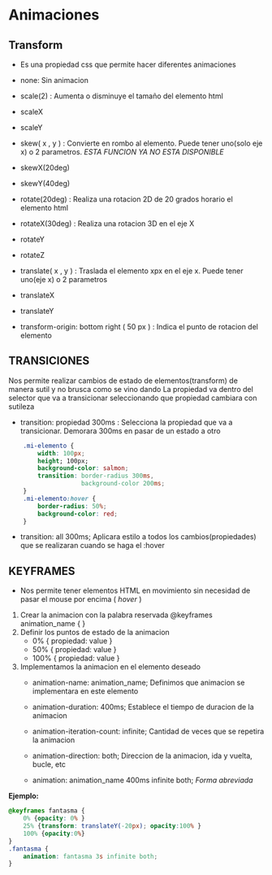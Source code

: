 # Animaciones

## Transform

- Es una propiedad css que permite hacer diferentes animaciones
- none: Sin animacion

- scale(2) : Aumenta o disminuye el tamaño del elemento html
- scaleX
- scaleY

- skew( x , y ) : Convierte en rombo al elemento. Puede tener uno(solo eje x) o 2 parametros. *ESTA FUNCION YA NO ESTA DISPONIBLE*
- skewX(20deg)
- skewY(40deg)

- rotate(20deg) : Realiza una rotacion 2D de 20 grados horario el elemento html
- rotateX(30deg) : Realiza una rotacion 3D en el eje X
- rotateY
- rotateZ

- translate( x , y ) : Traslada el elemento xpx en el eje x. Puede tener uno(eje x) o 2 parametros
- translateX
- translateY

- transform-origin: bottom right ( 50 px ) : Indica el punto de rotacion del elemento

## TRANSICIONES

Nos permite realizar cambios de estado de elementos(transform) de manera sutil y no brusca como se vino dando
La propiedad va dentro del selector que va a transicionar seleccionando que propiedad cambiara con sutileza

- transition: propiedad 300ms : Selecciona la propiedad que va a transicionar. Demorara 300ms en pasar de un estado a otro
```css
	.mi-elemento {
		width: 100px;
		height; 100px;
		background-color: salmon;
		transition: border-radius 300ms,
					background-color 200ms;
	}
	.mi-elemento:hover {
		border-radius: 50%;
		background-color: red;
	}
```

- transition: all 300ms;  Aplicara estilo a todos los cambios(propiedades) que se realizaran cuando se haga el :hover


## KEYFRAMES

- Nos permite tener elementos HTML en movimiento sin necesidad de pasar el mouse por encima ( *hover* )

1. Crear la animacion con la palabra reservada @keyframes animation_name { }
2. Definir los puntos de estado de la animacion
	- 0% { propiedad: value }
	- 50% { propiedad: value }
	- 100% { propiedad: value }
3. Implementamos la animacion en el elemento deseado
	- animation-name: animation_name; Definimos que animacion se implementara en este elemento
	- animation-duration: 400ms; Establece el tiempo de duracion de la animacion
	- animation-iteration-count: infinite; Cantidad de veces que se repetira la animacion
	- animation-direction: both; Direccion de la animacion, ida y vuelta, bucle, etc
	
	- animation: animation_name 400ms infinite both;  *Forma abreviada*

**Ejemplo:**
```css
@keyframes fantasma {
	0% {opacity: 0% }
	25% {transform: translateY(-20px); opacity:100% }
	100% {opacity:0%}
}
.fantasma {
	animation: fantasma 3s infinite both;
}
```

